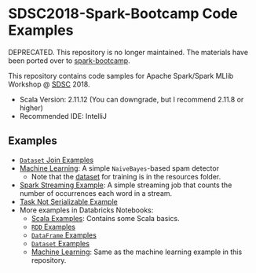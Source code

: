 # SDSC2018-Spark-Bootcamp Code Examples

DEPRECATED.
This repository is no longer maintained. The materials have been ported over to [spark-bootcamp](https://github.com/chrismin1202/spark-bootcamp).

This repository contains code samples for Apache Spark/Spark MLlib Workshop @ [SDSC](https://www.southerndatascience.com/) 2018.

* Scala Version: 2.11.12 (You can downgrade, but I recommend 2.11.8 or higher)
* Recommended IDE: IntelliJ

Examples
--------
* [`Dataset` Join Examples](src/main/scala/chrism/sdsc/join)
* [Machine Learning](src/main/scala/chrism/sdsc/ml): A simple `NaiveBayes`-based spam detector
  * Note that the [dataset](src/main/resources/chrism/sdsc/ml/spam.csv) for training is in the resources folder.
* [Spark Streaming Example](src/main/scala/chrism/sdsc/streaming): A simple streaming job that counts the number of occurrences each word in a stream.
* [Task Not Serializable Example](src/main/scala/chrism/sdsc/tasknotserializable)
* More examples in Databricks Notebooks:
  * [Scala Examples](https://databricks-prod-cloudfront.cloud.databricks.com/public/4027ec902e239c93eaaa8714f173bcfc/4120540240849139/117313189828149/7749756382321419/latest.html): Contains some Scala basics.
  * [`RDD` Examples](https://databricks-prod-cloudfront.cloud.databricks.com/public/4027ec902e239c93eaaa8714f173bcfc/4120540240849139/1810795214606221/7749756382321419/latest.html)
  * [`DataFrame` Examples](https://databricks-prod-cloudfront.cloud.databricks.com/public/4027ec902e239c93eaaa8714f173bcfc/4120540240849139/1810795214606226/7749756382321419/latest.html)
  * [`Dataset` Examples](https://databricks-prod-cloudfront.cloud.databricks.com/public/4027ec902e239c93eaaa8714f173bcfc/4120540240849139/1810795214606231/7749756382321419/latest.html)
  * [Machine Learning](https://databricks-prod-cloudfront.cloud.databricks.com/public/4027ec902e239c93eaaa8714f173bcfc/4120540240849139/1810795214606255/7749756382321419/latest.html): Same as the machine learning example in this repository.
